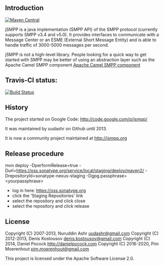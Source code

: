 Introduction
------------

[![Maven Central](https://maven-badges.herokuapp.com/maven-central/org.jsmpp/jsmpp/badge.svg)](https://maven-badges.herokuapp.com/maven-central/org.jsmpp/jsmpp)

jSMPP is a java implementation (SMPP API) of the SMPP protocol (currently supports
SMPP v3.4 and v5.0). It provides interfaces to communicate with a Message Center or
an ESME (External Short Message Entity) and is able to handle
traffic of 3000-5000 messages per second. 

jSMPP is not a high-level library. People looking for a quick way to
get started with SMPP may be better of using an abstraction layer such
as the Apache Camel SMPP component [Apache Camel SMPP component](https://camel.apache.org/smpp.html)

Travis-CI status:
-----------------

[![Build Status](https://travis-ci.org/opentelecoms-org/jsmpp.svg?branch=master)](https://travis-ci.org/opentelecoms-org/jsmpp)

History
-------

The project started on Google Code:  http://code.google.com/p/jsmpp/

It was maintained by uudashr on Github until 2013.

It is now a community project maintained at http://jsmpp.org

Release procedure
-----------------

  mvn deploy -DperformRelease=true -Durl=https://oss.sonatype.org/service/local/staging/deploy/maven2/ -DrepositoryId=sonatype-nexus-staging -Dgpg.passphrase=\<yourpassphrase\>

  * log in here: https://oss.sonatype.org
  * click the 'Staging Repositories' link
  * select the repository and click close
  * select the repository and click release

License
-------

Copyright (C) 2007-2013, Nuruddin Ashr <uudashr@gmail.com>
Copyright (C) 2012-2013, Denis Kostousov <denis.kostousov@gmail.com>
Copyright (C) 2014, Daniel Pocock http://danielpocock.com
Copyright (C) 2016-2020, Pim Moerenhout <pim.moerenhout@gmail.com>

This project is licensed under the Apache Software License 2.0.

